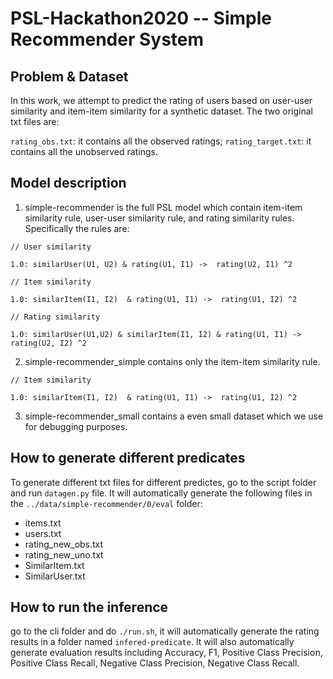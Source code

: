 # PSL-Hackathon2020 -- Simple Recommender System

## Problem & Dataset

In this work, we attempt to predict the rating of users based on user-user similarity and item-item similarity for a synthetic dataset. The two original txt files are: 

`rating_obs.txt`: it contains all the observed ratings;
`rating_target.txt`: it contains all the unobserved ratings.




## Model description
1. simple-recommender is the full PSL model which contain item-item similarity rule, user-user similarity rule, and rating similarity rules.
Specifically the rules are:
```
// User similarity

1.0: similarUser(U1, U2) & rating(U1, I1) ->  rating(U2, I1) ^2

// Item similarity 

1.0: similarItem(I1, I2)  & rating(U1, I1) ->  rating(U1, I2) ^2

// Rating similarity 

1.0: similarUser(U1,U2) & similarItem(I1, I2) & rating(U1, I1) ->  rating(U2, I2) ^2
```

2. simple-recommender_simple contains only the item-item similarity rule.
```
// Item similarity 

1.0: similarItem(I1, I2)  & rating(U1, I1) ->  rating(U1, I2) ^2
```

3. simple-recommender_small contains a even small dataset which we use for debugging purposes.

## How to generate different predicates
To generate different txt files for different predictes, go to the script folder and run `datagen.py` file. It will automatically generate the following files in the `../data/simple-recommender/0/eval` folder:
* items.txt
* users.txt
* rating_new_obs.txt
* rating_new_uno.txt
* SimilarItem.txt
* SimilarUser.txt



## How to run the inference
go to the cli folder and do `./run.sh`, it will automatically generate the rating results in a folder named `infered-predicate`. It will also automatically generate evaluation results including Accuracy, F1, Positive Class Precision, Positive Class Recall, Negative Class Precision, Negative Class Recall.



